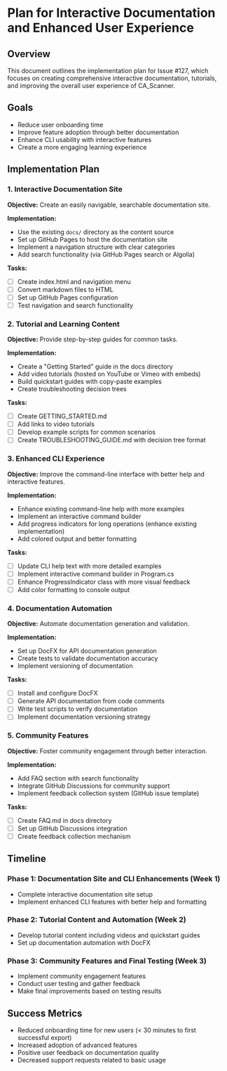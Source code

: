 
# Plan for Interactive Documentation and Enhanced User Experience

## Overview
This document outlines the implementation plan for Issue #127, which focuses on creating comprehensive interactive documentation, tutorials, and improving the overall user experience of CA_Scanner.

## Goals
- Reduce user onboarding time
- Improve feature adoption through better documentation
- Enhance CLI usability with interactive features
- Create a more engaging learning experience

## Implementation Plan

### 1. Interactive Documentation Site

**Objective:** Create an easily navigable, searchable documentation site.

**Implementation:**
- Use the existing `docs/` directory as the content source
- Set up GitHub Pages to host the documentation site
- Implement a navigation structure with clear categories
- Add search functionality (via GitHub Pages search or Algolia)

**Tasks:**
- [ ] Create index.html and navigation menu
- [ ] Convert markdown files to HTML
- [ ] Set up GitHub Pages configuration
- [ ] Test navigation and search functionality

### 2. Tutorial and Learning Content

**Objective:** Provide step-by-step guides for common tasks.

**Implementation:**
- Create a "Getting Started" guide in the docs directory
- Add video tutorials (hosted on YouTube or Vimeo with embeds)
- Build quickstart guides with copy-paste examples
- Create troubleshooting decision trees

**Tasks:**
- [ ] Create GETTING_STARTED.md
- [ ] Add links to video tutorials
- [ ] Develop example scripts for common scenarios
- [ ] Create TROUBLESHOOTING_GUIDE.md with decision tree format

### 3. Enhanced CLI Experience

**Objective:** Improve the command-line interface with better help and interactive features.

**Implementation:**
- Enhance existing command-line help with more examples
- Implement an interactive command builder
- Add progress indicators for long operations (enhance existing implementation)
- Add colored output and better formatting

**Tasks:**
- [ ] Update CLI help text with more detailed examples
- [ ] Implement interactive command builder in Program.cs
- [ ] Enhance ProgressIndicator class with more visual feedback
- [ ] Add color formatting to console output

### 4. Documentation Automation

**Objective:** Automate documentation generation and validation.

**Implementation:**
- Set up DocFX for API documentation generation
- Create tests to validate documentation accuracy
- Implement versioning of documentation

**Tasks:**
- [ ] Install and configure DocFX
- [ ] Generate API documentation from code comments
- [ ] Write test scripts to verify documentation
- [ ] Implement documentation versioning strategy

### 5. Community Features

**Objective:** Foster community engagement through better interaction.

**Implementation:**
- Add FAQ section with search functionality
- Integrate GitHub Discussions for community support
- Implement feedback collection system (GitHub issue template)

**Tasks:**
- [ ] Create FAQ.md in docs directory
- [ ] Set up GitHub Discussions integration
- [ ] Create feedback collection mechanism

## Timeline

### Phase 1: Documentation Site and CLI Enhancements (Week 1)
- Complete interactive documentation site setup
- Implement enhanced CLI features with better help and formatting

### Phase 2: Tutorial Content and Automation (Week 2)
- Develop tutorial content including videos and quickstart guides
- Set up documentation automation with DocFX

### Phase 3: Community Features and Final Testing (Week 3)
- Implement community engagement features
- Conduct user testing and gather feedback
- Make final improvements based on testing results

## Success Metrics
- Reduced onboarding time for new users (< 30 minutes to first successful export)
- Increased adoption of advanced features
- Positive user feedback on documentation quality
- Decreased support requests related to basic usage

